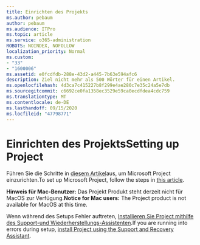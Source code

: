 ```yaml
---
title: Einrichten des Projekts
ms.author: pebaum
author: pebaum
ms.audience: ITPro
ms.topic: article
ms.service: o365-administration
ROBOTS: NOINDEX, NOFOLLOW
localization_priority: Normal
ms.custom:
- "33"
- "1600006"
ms.assetid: e0fcdfdb-288e-43d2-a445-7b63e594afc6
description: Ziel nicht mehr als 500 Wörter für einen Artikel.
ms.openlocfilehash: 4d3ca7c415227b8f299e4ae280c7e35c24a5e7db
ms.sourcegitcommit: c6692ce0fa1358ec3529e59ca0ecdfdea4cdc759
ms.translationtype: MT
ms.contentlocale: de-DE
ms.lasthandoff: 09/15/2020
ms.locfileid: "47798771"
---
```

# <a name="setting-up-project"></a><span data-ttu-id="16281-103">Einrichten des Projekts</span><span class="sxs-lookup"><span data-stu-id="16281-103">Setting up Project</span></span>

 <span data-ttu-id="16281-104">Führen Sie die Schritte in [diesem Artikel](https://support.office.com/article/7059249b-d9fe-4d61-ab96-5c5bf435f281.aspx)aus, um Microsoft Project einzurichten.</span><span class="sxs-lookup"><span data-stu-id="16281-104">To set up Microsoft Project, follow the steps in [this article](https://support.office.com/article/7059249b-d9fe-4d61-ab96-5c5bf435f281.aspx).</span></span>

<span data-ttu-id="16281-105">**Hinweis für Mac-Benutzer:** Das Projekt Produkt steht derzeit nicht für MacOS zur Verfügung.</span><span class="sxs-lookup"><span data-stu-id="16281-105">**Notice for Mac users:** The Project product is not available for MacOS at this time.</span></span> 
  
<span data-ttu-id="16281-106">Wenn während des Setups Fehler auftreten, [Installieren Sie Project mithilfe des Support-und Wiederherstellungs-Assistenten](https://aka.ms/SaRA-ProjectSetupScenario).</span><span class="sxs-lookup"><span data-stu-id="16281-106">If you are running into errors during setup, [install Project using the Support and Recovery Assistant](https://aka.ms/SaRA-ProjectSetupScenario).</span></span>
